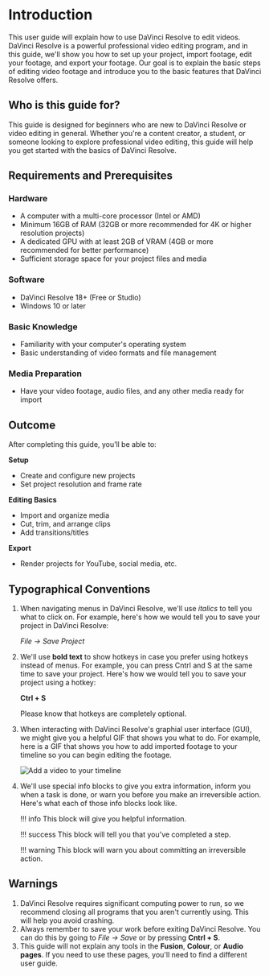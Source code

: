 # Introduction

This user guide will explain how to use DaVinci Resolve to edit videos. DaVinci Resolve is a powerful professional video editing program, and in this guide, we'll show you how to set up your project, import footage, edit your footage, and export your footage. Our goal is to explain the basic steps of editing video footage and introduce you to the basic features that DaVinci Resolve offers.

## Who is this guide for?

This guide is designed for beginners who are new to DaVinci Resolve or video editing in general. Whether you're a content creator, a student, or someone looking to explore professional video editing, this guide will help you get started with the basics of DaVinci Resolve.

## Requirements and Prerequisites

### Hardware
- A computer with a multi-core processor (Intel or AMD)
- Minimum 16GB of RAM (32GB or more recommended for 4K or higher resolution projects)
- A dedicated GPU with at least 2GB of VRAM (4GB or more recommended for better performance)
- Sufficient storage space for your project files and media

### Software
- DaVinci Resolve 18+ (Free or Studio)  
- Windows 10 or later 

### Basic Knowledge
- Familiarity with your computer's operating system
- Basic understanding of video formats and file management

### Media Preparation
- Have your video footage, audio files, and any other media ready for import

## Outcome  

After completing this guide, you’ll be able to:  

**Setup**  
- Create and configure new projects  
- Set project resolution and frame rate  

**Editing Basics**  
- Import and organize media  
- Cut, trim, and arrange clips  
- Add transitions/titles  

**Export**  
- Render projects for YouTube, social media, etc.  


## Typographical Conventions

1.  When navigating menus in DaVinci Resolve, we'll use _italics_ to tell you what to click on. 
    For example, here's how we would tell you to save your project in DaVinci Resolve:
    
    _File -> Save Project_

2. We'll use **bold text** to show hotkeys in case you prefer using hotkeys instead of menus. For example, you can press Cntrl and S at the same time to save your project. Here's how we would tell you to save your project using a hotkey:

    **Ctrl + S**

    Please know that hotkeys are completely optional.

3.  When interacting with DaVinci Resolve's graphial user interface (GUI), we might give you a helpful GIF that shows you what to do. For example, here is a GIF that shows you how to add imported footage to your timeline so you can begin editing the footage.

    ![Add a video to your timeline](../gifs/ADD_VIDEO_TO_TIMELINE.gif)

4.  We'll use special info blocks to give you extra information, inform you when a task is done, or warn you before you make an irreversible action. Here's what each of those info blocks look like.

    !!! info
        This block will give you helpful information.

    !!! success
        This block will tell you that you've completed a step.

    !!! warning
        This block will warn you about committing an irreversible action.

## Warnings

1. DaVinci Resolve requires significant computing power to run, so we recommend closing all programs that you aren't currently using. This will help you avoid crashing.
2. Always remember to save your work before exiting DaVinci Resolve. You can do this by going to *File -> Save* or by pressing **Cntrl + S**.
3. This guide will not explain any tools in the **Fusion**, **Colour**, or **Audio pages**. If you need to use these pages, you'll need to find a different user guide.